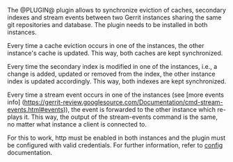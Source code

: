 The @PLUGIN@ plugin allows to synchronize eviction of caches, secondary indexes
and stream events between two Gerrit instances sharing the same git repositories
and database. The plugin needs to be installed in both instances.

Every time a cache eviction occurs in one of the instances, the other instance's
cache is updated. This way, both caches are kept synchronized.

Every time the secondary index is modified in one of the instances, i.e., a
change is added, updated or removed from the index, the other instance index is
updated accordingly. This way, both indexes are kept synchronized.

Every time a stream event occurs in one of the instances (see [more events info]
(https://gerrit-review.googlesource.com/Documentation/cmd-stream-events.html#events)),
the event is forwarded to the other instance which re-plays it. This way, the
output of the stream-events command is the same, no matter what instance a
client is connected to.

For this to work, http must be enabled in both instances and the plugin
must be configured with valid credentials. For further information, refer to
[config](config.md) documentation.
